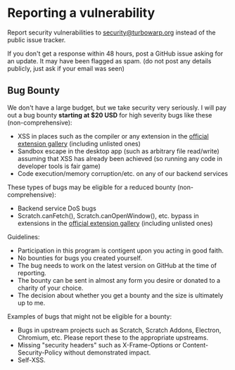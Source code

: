 # Reporting a vulnerability

Report security vulnerabilities to [security@turbowarp.org](mailto:security@turbowarp.org) instead of the public issue tracker.

If you don't get a response within 48 hours, post a GitHub issue asking for an update. It may have been flagged as spam. (do not post any details publicly, just ask if your email was seen)

## Bug Bounty

<!-- Inspired by the SerenityOS bug bounty program: https://serenityos.org/bounty/ -->

We don't have a large budget, but we take security very seriously. I will pay out a bug bounty **starting at $20 USD** for high severity bugs like these (non-comprehensive):

 - XSS in places such as the compiler or any extension in the [official extension gallery](https://extensions.turbowarp.org/) (including unlisted ones)
 - Sandbox escape in the desktop app (such as arbitrary file read/write) assuming that XSS has already been achieved (so running any code in developer tools is fair game)
 - Code execution/memory corruption/etc. on any of our backend services

These types of bugs may be eligible for a reduced bounty (non-comprehensive):

 - Backend service DoS bugs
 - Scratch.canFetch(), Scratch.canOpenWindow(), etc. bypass in extensions in the [official extension gallery](https://github.com/TurboWarp/extensions) (including unlisted ones)

Guidelines:

 - Participation in this program is contigent upon you acting in good faith.
 - No bounties for bugs you created yourself.
 - The bug needs to work on the latest version on GitHub at the time of reporting.
 - The bounty can be sent in almost any form you desire or donated to a charity of your choice.
 - The decision about whether you get a bounty and the size is ultimately up to me.

Examples of bugs that might not be eligible for a bounty:

 - Bugs in upstream projects such as Scratch, Scratch Addons, Electron, Chromium, etc. Please report these to the appropriate upstreams.
 - Missing "security headers" such as X-Frame-Options or Content-Security-Policy without demonstrated impact.
 - Self-XSS.
